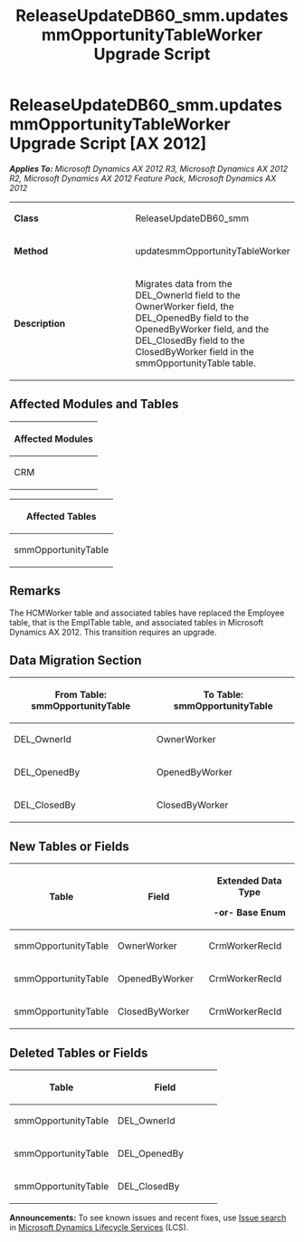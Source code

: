 ﻿---
title: ReleaseUpdateDB60_smm.updatesmmOpportunityTableWorker Upgrade Script
TOCTitle: ReleaseUpdateDB60_smm.updatesmmOpportunityTableWorker Upgrade Script
ms:assetid: 0f595264-ac58-c825-34a1-041d1d641af3
ms:mtpsurl: https://msdn.microsoft.com/en-us/library/JJ735757(v=AX.60)
ms:contentKeyID: 49706670
ms.date: 05/18/2015
mtps_version: v=AX.60
---

# ReleaseUpdateDB60\_smm.updatesmmOpportunityTableWorker Upgrade Script [AX 2012]


_**Applies To:** Microsoft Dynamics AX 2012 R3, Microsoft Dynamics AX 2012 R2, Microsoft Dynamics AX 2012 Feature Pack, Microsoft Dynamics AX 2012_

<table>
<colgroup>
<col style="width: 50%" />
<col style="width: 50%" />
</colgroup>
<tbody>
<tr class="odd">
<td><p><strong>Class</strong></p></td>
<td><p>ReleaseUpdateDB60_smm</p></td>
</tr>
<tr class="even">
<td><p><strong>Method</strong></p></td>
<td><p>updatesmmOpportunityTableWorker</p></td>
</tr>
<tr class="odd">
<td><p><strong>Description</strong></p></td>
<td><p>Migrates data from the DEL_OwnerId field to the OwnerWorker field, the DEL_OpenedBy field to the OpenedByWorker field, and the DEL_ClosedBy field to the ClosedByWorker field in the smmOpportunityTable table.</p></td>
</tr>
</tbody>
</table>


## Affected Modules and Tables

<table>
<colgroup>
<col style="width: 100%" />
</colgroup>
<thead>
<tr class="header">
<th><p>Affected Modules</p></th>
</tr>
</thead>
<tbody>
<tr class="odd">
<td><p>CRM</p></td>
</tr>
</tbody>
</table>


<table>
<colgroup>
<col style="width: 100%" />
</colgroup>
<thead>
<tr class="header">
<th><p>Affected Tables</p></th>
</tr>
</thead>
<tbody>
<tr class="odd">
<td><p>smmOpportunityTable</p></td>
</tr>
</tbody>
</table>


## Remarks

The HCMWorker table and associated tables have replaced the Employee table, that is the EmplTable table, and associated tables in Microsoft Dynamics AX 2012. This transition requires an upgrade.

## Data Migration Section

<table>
<colgroup>
<col style="width: 50%" />
<col style="width: 50%" />
</colgroup>
<thead>
<tr class="header">
<th><p>From Table: smmOpportunityTable</p></th>
<th><p>To Table: smmOpportunityTable</p></th>
</tr>
</thead>
<tbody>
<tr class="odd">
<td><p>DEL_OwnerId</p></td>
<td><p>OwnerWorker</p></td>
</tr>
<tr class="even">
<td><p>DEL_OpenedBy</p></td>
<td><p>OpenedByWorker</p></td>
</tr>
<tr class="odd">
<td><p>DEL_ClosedBy</p></td>
<td><p>ClosedByWorker</p></td>
</tr>
</tbody>
</table>


## New Tables or Fields

<table>
<colgroup>
<col style="width: 33%" />
<col style="width: 33%" />
<col style="width: 33%" />
</colgroup>
<thead>
<tr class="header">
<th><p>Table</p></th>
<th><p>Field</p></th>
<th><p>Extended Data Type</p>
<p>-or- Base Enum</p></th>
</tr>
</thead>
<tbody>
<tr class="odd">
<td><p>smmOpportunityTable</p></td>
<td><p>OwnerWorker</p></td>
<td><p>CrmWorkerRecId</p></td>
</tr>
<tr class="even">
<td><p>smmOpportunityTable</p></td>
<td><p>OpenedByWorker</p></td>
<td><p>CrmWorkerRecId</p></td>
</tr>
<tr class="odd">
<td><p>smmOpportunityTable</p></td>
<td><p>ClosedByWorker</p></td>
<td><p>CrmWorkerRecId</p></td>
</tr>
</tbody>
</table>


## Deleted Tables or Fields

<table>
<colgroup>
<col style="width: 50%" />
<col style="width: 50%" />
</colgroup>
<thead>
<tr class="header">
<th><p>Table</p></th>
<th><p>Field</p></th>
</tr>
</thead>
<tbody>
<tr class="odd">
<td><p>smmOpportunityTable</p></td>
<td><p>DEL_OwnerId</p></td>
</tr>
<tr class="even">
<td><p>smmOpportunityTable</p></td>
<td><p>DEL_OpenedBy</p></td>
</tr>
<tr class="odd">
<td><p>smmOpportunityTable</p></td>
<td><p>DEL_ClosedBy</p></td>
</tr>
</tbody>
</table>

  
**Announcements:** To see known issues and recent fixes, use [Issue search](http://go.microsoft.com/fwlink/?linkid=389258) in [Microsoft Dynamics Lifecycle Services](http://go.microsoft.com/fwlink/?linkid=306505) (LCS).

